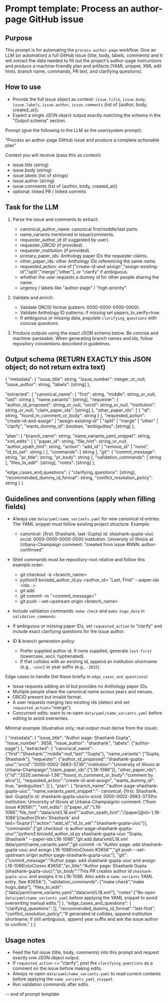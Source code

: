 # Prompt template: Process an author-page GitHub issue

Purpose
-------
This prompt is for automating the `process-author-page` workflow. Give an LLM (or automation) a full GitHub issue (title, body, labels, comments) and it will extract the data needed to fill out the project's author-page instructions and produce a machine-friendly plan and artifacts (YAML snippet, XML edit hints, branch name, commands, PR text, and clarifying questions).

How to use
----------
- Provide the full issue object as context: `issue.title`, `issue.body`, `issue.labels`, `issue.author`, `issue.comments` (list of {author, body, created_at}).
- Expect a single JSON object output exactly matching the schema in the "Output schema" section.

Prompt (give the following to the LLM as the user/system prompt):

"Process an author-page GitHub issue and produce a complete actionable plan"

Context you will receive (pass this as context):
- issue.title (string)
- issue.body (string)
- issue.labels (list of strings)
- issue.author (string)
- issue.comments (list of {author, body, created_at})
- optional: linked PR / linked commits

Task for the LLM
----------------
1. Parse the issue and comments to extract:
   - canonical_author_name: canonical first/middle/last parts.
   - name_variants mentioned in issue/comments.
   - requester_author_id (if suggested by user).
   - requester_ORCID (if provided).
   - requester_institution (if provided).
   - primary_paper_ids: Anthology paper IDs the requester claims.
   - other_paper_ids: other Anthology IDs referencing the same name.
   - requested_action: one of ["create-id-and-assign","assign-existing-id","split","merge","other"], or "clarify" if ambiguous.
   - whether the user requests a dummy id for other people sharing the name.
   - urgency / labels like "author-page" / "high-priority".

2. Validate and enrich:
   - Validate ORCID format (pattern: 0000-0000-0000-0000).
   - Validate Anthology ID patterns; if missing set papers_to_verify=true.
   - If ambiguous or missing data, populate `clarifying_questions` with concise questions.

3. Produce outputs using the exact JSON schema below. Be concise and machine-parseable. When generating branch names and ids, follow repository conventions described in guidelines.

Output schema (RETURN EXACTLY this JSON object; do not return extra text)
--------------------------------------------------------------------------------
{
  "metadata": {
    "issue_title": string,
    "issue_number": integer_or_null,
    "issue_author": string,
    "labels": [string]
  },

  "extracted": {
    "canonical_name": { "first": string, "middle": string_or_null, "last": string },
    "name_variants": [string],
    "requester": {
      "author_id_proposed": string_or_null,
      "orcid": string_or_null,
      "institution": string_or_null,
      "claim_paper_ids": [string]
    },
    "other_paper_ids": [ { "id": string, "found_in_comment_or_body": string } ],
    "requested_action": "create-id-and-assign" | "assign-existing-id" | "split" | "merge" | "other" | "clarify",
    "wants_dummy_id": boolean,
    "ambiguities": [string]
  },

  "plan": {
    "branch_name": string,
    "name_variants_yaml_snippet": string,
    "xml_edits": [
      { "paper_id": string, "file_hint": string_or_null, "author_xpath_hint": string, "action": "add_id" | "remove_id" | "none", "id_to_set": string }
    ],
    "commands": [ string ],
    "git": {
      "commit_message": string,
      "pr_title": string,
      "pr_body": string
    },
    "validation_commands": [ string ],
    "files_to_edit": [string],
    "notes": [string]
  },

  "edge_cases_and_questions": {
    "clarifying_questions": [string],
    "recommended_dummy_id_format": string,
    "conflict_resolution_policy": string
  }
}

Guidelines and conventions (apply when filling fields)
------------------------------------------------------
- Always use `data/yaml/name_variants.yaml` for new canonical id entries. The YAML snippet must follow existing project structure. Example:

  - canonical: {first: Shashank, last: Gupta}
    id: shashank-gupta-uiuc
    orcid: 0000-0000-0000-0000
    institution: University of Illinois at Urbana-Champaign
    comment: "created from issue #NNN: author-confirmed"

- Shell commands must be repository-root relative and follow this example order:
  - git checkout -b <branch_name>
  - python3 bin/add_author_id.py <author_id> "Last, First" --paper-ids <ids...>
  - git add <files>
  - git commit -m "<commit_message>"
  - git push --set-upstream origin <branch_name>

- Include validation commands: `make check` and `make hugo_data` in `validation_commands`.
- If ambiguous or missing paper IDs, set `requested_action` to "clarify" and include exact clarifying questions for the issue author.

- ID & branch generation policy:
  - Prefer supplied author id. If none supplied, generate `last-first` (lowercase, ascii, hyphenated).
  - If that collides with an existing id, append an institution shortname (e.g., `-uiuc`) or year suffix (e.g., `-2025`).

Edge cases to handle (list these briefly in `edge_cases_and_questions`):
- Issue requests adding an id but provides no Anthology paper IDs.
- Multiple people share the canonical name across years and venues.
- ORCID present but invalid format.
- A user requests merging two existing ids (detect and set `requested_action`="merge").
- Concurrent edits: warn to re-open `data/yaml/name_variants.yaml` before editing to avoid overwrites.

Minimal example (illustrative only; real output must derive from the issue):

{
  "metadata": { "issue_title": "Author page: Shashank Gupta", "issue_number": 3658, "issue_author": "shashank", "labels": ["author-page"] },
  "extracted": {
    "canonical_name": {"first":"Shashank","middle":null,"last":"Gupta"},
    "name_variants": ["Gupta, Shashank"],
    "requester": {"author_id_proposed":"shashank-gupta-uiuc","orcid":"0000-0002-3683-3739","institution":"University of Illinois at Urbana-Champaign","claim_paper_ids":["L18-1086"]},
    "other_paper_ids": [{"id":"2020.semeval-1.56","found_in_comment_or_body":"comment by alice"}],
    "requested_action":"create-id-and-assign",
    "wants_dummy_id": true,
    "ambiguities": []
  },
  "plan": {
    "branch_name":"author-page-shashank-gupta-uiuc",
    "name_variants_yaml_snippet":"- canonical: {first: Shashank, last: Gupta}\\n  id: shashank-gupta-uiuc\\n  orcid: 0000-0002-3683-3739\\n  institution: University of Illinois at Urbana-Champaign\\n  comment: \\\"from issue #3658\\\"",
    "xml_edits": [{"paper_id":"L18-1086","file_hint":"data/xml/L18.xml","author_xpath_hint":"//paper[@id='L18-1086']//author[first='Shashank' and last='Gupta']","action":"add_id","id_to_set":"shashank-gupta-uiuc"}],
    "commands":["git checkout -b author-page-shashank-gupta-uiuc","python3 bin/add_author_id.py shashank-gupta-uiuc \"Gupta, Shashank\" --paper-ids L18-1086","git add data/xml/L18.xml data/yaml/name_variants.yaml","git commit -m \"Author page: add shashank-gupta-uiuc and assign L18-1086\\n\\nCloses #3658\"","git push --set-upstream origin author-page-shashank-gupta-uiuc"],
    "git": {"commit_message":"Author page: add shashank-gupta-uiuc and assign L18-1086\\n\\nCloses #3658","pr_title":"Author page: Shashank Gupta (shashank-gupta-uiuc)","pr_body":"This PR creates author id `shashank-gupta-uiuc` and assigns it to L18-1086. Also adds a `name_variants` YAML entry. See #3658."},
    "validation_commands": ["make check","make hugo_data"],
    "files_to_edit":["data/yaml/name_variants.yaml","data/xml/L18.xml"],
    "notes":["Re-open `data/yaml/name_variants.yaml` before applying the YAML snippet to avoid overwriting manual edits."]
  },
  "edge_cases_and_questions": {
    "clarifying_questions": [],
    "recommended_dummy_id_format":"last-first",
    "conflict_resolution_policy":"If generated id collides, append institution shortname; if still ambiguous, append year suffix and ask the issue author to confirm."
  }
}

Usage notes
-----------
- Feed the full issue (title, body, comments) into this prompt and request exactly one JSON object output.
- If `requested_action` == "clarify", post the `clarifying_questions` as a comment on the issue before making edits.
- Always re-open `data/yaml/name_variants.yaml` to read current contents before applying the `name_variants_yaml_snippet`.
- Run validation commands after edits.

-- end of prompt template

